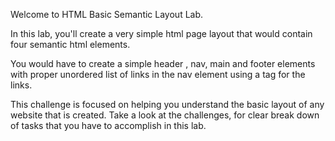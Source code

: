 Welcome to HTML Basic Semantic Layout Lab.

In this lab, you'll create a very simple html page layout that would contain four semantic html elements.

You would have to create a simple header , nav, main and footer elements with proper unordered list of links in the nav element using a tag for the links.

This challenge is focused on helping you understand the basic layout of any website that is created. Take a look at the challenges, for clear break down of tasks that you have to accomplish in this lab.